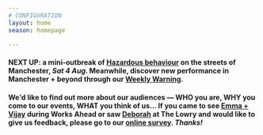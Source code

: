 ```yaml
---
# CONFIGURATION
layout: home
season: homepage

---
```

#### NEXT UP: a mini-outbreak of [Hazardous behaviour](/current/2018-springsummer/hazardshadowgirl/) on the streets of Manchester, *Sat 4 Aug*. Meanwhile, discover new performance in Manchester + beyond through our <a href="http://wordofwarning.posthaven.com" target="_blank">Weekly Warning</a>.        
#### We'd like to find out more about our audiences — WHO you are, WHY you come to our events, WHAT you think of us… If you came to see [Emma + Vijay](/current/2018-worksahead) during Works Ahead or saw [Deborah](/current/2018-springsummer/pearson) at The Lowry and would like to give us feedback, please go to our <a href="http://research.audiencesurveys.org/s.asp?k=152950990710" target="_blank">online survey</a>. *Thanks!*

